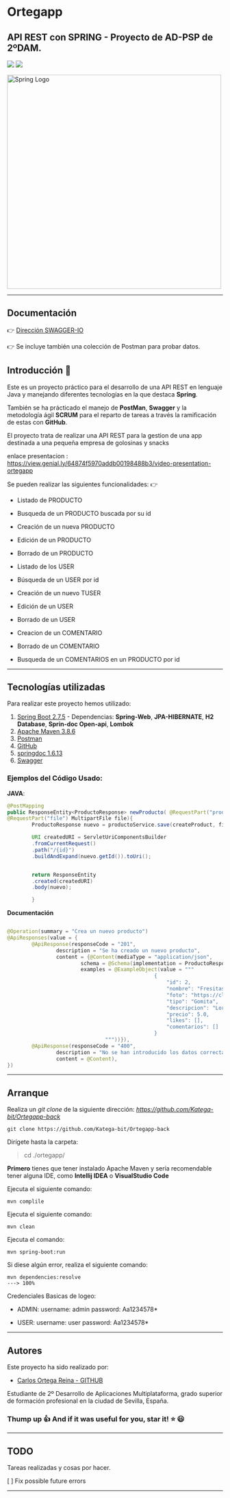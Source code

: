# Ortegapp
## API REST con SPRING - Proyecto de AD-PSP de 2ºDAM.

<img src="https://img.shields.io/badge/Spring--Framework-5.7-green"/>  <img src="https://img.shields.io/badge/Java-17.0-brightgreen"/>

 <img src="https://niixer.com/wp-content/uploads/2020/11/spring-boot.png" width="500" alt="Spring Logo"/>

___


## **Documentación**

:point_right: [Dirección SWAGGER-IO](http://localhost:8080/swagger-ui/index.html#/)

:point_right: Se incluye también una colección de Postman para probar datos.


## **Introducción** :speech_balloon:

Este es un proyecto práctico para el desarrollo de una API REST en lenguaje Java y manejando diferentes tecnologías en la que destaca **Spring**.

También se ha prácticado el manejo de **PostMan**, **Swagger** y la metodología ágil **SCRUM** para el reparto de tareas a través la ramificación de estas con **GitHub**.

El proyecto trata de realizar una API REST para la gestion de una app destinada a una pequeña empresa de golosinas y snacks

enlace presentacion : https://view.genial.ly/64874f5970addb00198488b3/video-presentation-ortegapp


Se pueden realizar las siguientes funcionalidades: 	:point_right:
* Listado de PRODUCTO
* Busqueda de un PRODUCTO buscada por su id
* Creación de un nueva PRODUCTO
* Edición de un PRODUCTO
* Borrado de un PRODUCTO


* Listado de los USER
* Búsqueda de un USER por id
* Creación de un nuevo TUSER
* Edición de un USER
* Borrado de un USER

* Creacion de un COMENTARIO
* Borrado de un COMENTARIO
* Busqueda de un COMENTARIOS en un PRODUCTO por id





---

## **Tecnologías utilizadas**

Para realizar este proyecto hemos utilizado:

1. [Spring Boot 2.7.5](https://spring.io/) - Dependencias: **Spring-Web**, **JPA-HIBERNATE**, **H2 Database**, **Sprin-doc Open-api**, **Lombok**
2. [Apache Maven 3.8.6](https://maven.apache.org/)
3. [Postman](https://www.postman.com/)
4. [GitHub](https://github.com/)
5. [springdoc 1.6.13](https://springdoc.org/)
6. [Swagger](https://swagger.io/)



### Ejemplos del Código Usado:

**JAVA**:
```Java
@PostMapping
public ResponseEntity<ProductoResponse> newProducto( @RequestPart("producto") @Valid CreateProduct createProduct,
@RequestPart("file") MultipartFile file){
        ProductoResponse nuevo = productoService.save(createProduct, file);

        URI createdURI = ServletUriComponentsBuilder
        .fromCurrentRequest()
        .path("/{id}")
        .buildAndExpand(nuevo.getId()).toUri();


        return ResponseEntity
        .created(createdURI)
        .body(nuevo);

        }

```

**Documentación**

```Java

@Operation(summary = "Crea un nuevo producto")
@ApiResponses(value = {
        @ApiResponse(responseCode = "201",
                description = "Se ha creado un nuevo producto",
                content = {@Content(mediaType = "application/json",
                        schema = @Schema(implementation = ProductoResponse.class),
                        examples = @ExampleObject(value = """
                                                {
                                                    "id": 2,
                                                    "nombre": "Fresitas",
                                                    "foto": "https://classroom.google.com/u/0/h",
                                                    "tipo": "Gomita",
                                                    "descripcion": "Lorem Ipsum Dolor Sit Amet....",
                                                    "precio": 5.0,
                                                    "likes": [],
                                                    "comentarios": []
                                                }
                                """))}),
        @ApiResponse(responseCode = "400",
                description = "No se han introducido los datos correctamente",
                content = @Content),
})
```


---
## **Arranque**

Realiza un *git clone* de la siguiente dirección:
*https://github.com/Katega-bit/Ortegapp-back*

```console
git clone https://github.com/Katega-bit/Ortegapp-back
```

Dirígete hasta la carpeta:

> cd ./ortegapp/


**Primero** tienes que tener instalado Apache Maven y sería recomendable tener alguna IDE, como **Intellij IDEA** o **VisualStudio Code**

Ejecuta el siguiente comando:

    mvn complile


Ejecuta el siguiente comando:

    mvn clean


Ejecuta el comando:

    mvn spring-boot:run


Si diese algún error, realiza el siguiente comando:

    mvn dependencies:resolve
    ---> 100% 

Credenciales Basicas de logeo:
* ADMIN: 
username: admin
password: Aa1234578*

* USER: 
username: user
password: Aa1234578*    

___
## **Autores**

Este proyecto ha sido realizado por:


* [Carlos Ortega Reina - GITHUB](https://github.com/CarlitrosPicaTecla)

Estudiante de 2º Desarrollo de Aplicaciones Multiplataforma, grado
superior de formación profesional en la ciudad de Sevilla, España.

### **Thump up :+1: And if it was useful for you, star it! :star: :smiley:**

___
## **TODO**

Tareas realizadas y cosas por hacer.

[ ] Fix possible future errors
___

